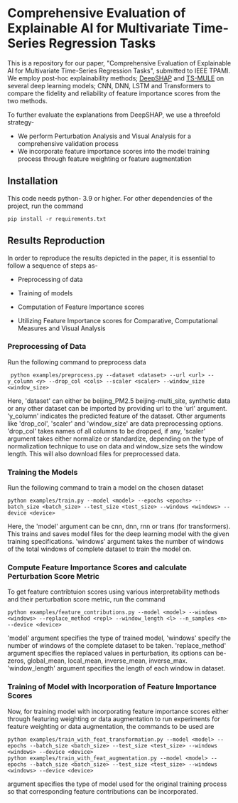 # Comprehensive Evaluation of Explainable AI for Multivariate Time-Series Regression Tasks
This is a repository for our paper, "Comprehensive Evaluation of Explainable AI for Multivariate Time-Series Regression Tasks", submitted to IEEE TPAMI. We employ post-hoc explainability methods; [DeepSHAP](https://github.com/shap/shap) and [TS-MULE](https://github.com/dbvis-ukon/ts-mule) on several deep learning models; CNN, DNN, LSTM and Transformers to compare the fidelity and reliability of feature importance scores from the two methods.

To further evaluate the explanations from DeepSHAP, we use a threefold strategy-
- We perform Perturbation Analysis and Visual Analysis for a comprehensive validation process
- We incorporate feature importance scores into the model training process through feature weighting or feature augmentation

## Installation

This code needs python- 3.9 or higher. For other dependencies of the project, run the command


    pip install -r requirements.txt 

## Results Reproduction
In order to reproduce the results depicted in the paper, it is essential to follow a sequence of steps as-
- Preprocessing of data

- Training of models
- Computation of Feature Importance scores
- Utilizing Feature Importance scores for Comparative, Computational Measures and Visual Analysis


 ### Preprocessing of Data
 Run the following command to preprocess data


     python examples/preprocess.py --dataset <dataset> --url <url> --y_column <y> --drop_col <cols> --scaler <scaler> --window_size <window_size>

 Here, 'dataset' can either be beijing_PM2.5 beijing-multi_site, synthetic data or any other dataset can be imported by providing url to the 'url' argument. 'y_column' indicates the predicted feature of the dataset. Other arguments like 'drop_col', 'scaler' and 'window_size' are data preprocessing options. 'drop_col' takes names of all columns to be dropped, if any, 'scaler' argument takes either normalize or standardize, depending on the type of normalization technique to use on data and window_size sets the window length. This will also download files for preprocessed data.

### Training the Models
Run the following command to train a model on the chosen dataset

    python examples/train.py --model <model> --epochs <epochs> --batch_size <batch_size> --test_size <test_size> --windows <windows> --device <device>
    
Here, the 'model' argument can be cnn, dnn, rnn or trans (for transformers). This trains and saves model files for the deep learning model with the given training specifications. 'windows' argument takes the number of windows of the total windows of complete dataset to train the model on.   

### Compute Feature Importance Scores and calculate Perturbation Score Metric
To get feature contribtuion scores using various interpretability methods and their perturbation score metric, run the command

    python examples/feature_contributions.py --model <model> --windows <windows> --replace_method <repl> --window_length <l> --n_samples <n> --device <device>

'model' argument specifies the type of trained model, 'windows' specify the number of windows of the complete dataset to be taken. 'replace_method' argument specifies the replaced values in perturbation, its options can be- zeros, global_mean, local_mean, inverse_mean, inverse_max. 'window_length' argument specifies the length of each window in dataset. 

### Training of Model with Incorporation of Feature Importance Scores
Now, for training model with incorporating feature importance scores either through featuring weighting or data augmentation to run experiments for feature weighting or data augmentation, the commands to be used are

    python examples/train_with_feat_transformation.py --model <model> --epochs --batch_size <batch_size> --test_size <test_size> --windows <windows> --device <device>
    python examples/train_with_feat_augmentation.py --model <model> --epochs --batch_size <batch_size> --test_size <test_size> --windows <windows> --device <device>

<model> argument specifies the type of model used for the original training process so that corresponding feature contributions can be incorporated. 
